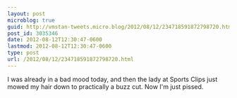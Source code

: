 ```yaml
---
layout: post
microblog: true
guid: http://vmstan-tweets.micro.blog/2012/08/12/234718591872798720.html
post_id: 3035346
date: 2012-08-12T12:30:47-0600
lastmod: 2012-08-12T12:30:47-0600
type: post
url: /2012/08/12/234718591872798720.html
---
```

I was already in a bad mood today, and then the lady at Sports Clips just mowed my hair down to practically a buzz cut. Now I'm just pissed.
